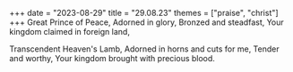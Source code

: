 +++
date = "2023-08-29"
title = "29.08.23"
themes = ["praise", "christ"]
+++
Great Prince of Peace,
Adorned in glory,
Bronzed and steadfast,
Your kingdom claimed in foreign land,

Transcendent Heaven's Lamb,
Adorned in horns and cuts for me,
Tender and worthy,
Your kingdom brought with precious blood.
